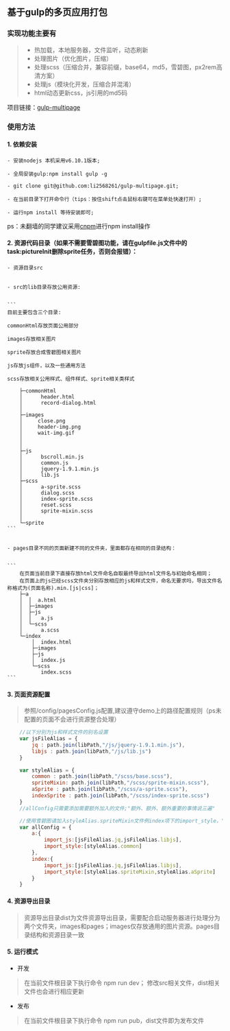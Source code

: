 ## 基于gulp的多页应用打包


### 实现功能主要有

> * 热加载，本地服务器，文件监听，动态刷新
> * 处理图片（优化图片，压缩）
> * 处理scss（压缩合并，兼容前缀，base64，md5，雪碧图，px2rem高清方案）
> * 处理js（模块化开发，压缩合并混淆）
> * html动态更新css，js引用的md5码

项目链接：[gulp-multipage](https://github.com/li2568261/gulp-multipage)

### 使用方法

#### 1. 依赖安装

    - 安装nodejs 本机采用v6.10.1版本;

    - 全局安装gulp:npm install gulp -g

    - git clone git@github.com:li2568261/gulp-multipage.git;

    - 在当前目录下打开命令行（tips：按住shift点击鼠标右键可在菜单处快速打开）;

    - 运行npm install 等待安装即可;

ps：未翻墙的同学建议采用[cnpm](http://npm.taobao.org/)进行npm install操作

#### 2. 资源代码目录（如果不需要雪碧图功能，请在gulpfile.js文件中的task:pictureInit删除sprite任务，否则会报错）：

    - 资源目录src


    - src的lib目录存放公用资源:


    ```
    目前主要包含三个目录:

    commonHtml存放页面公用部分

    images存放相关图片

    sprite存放合成雪碧图相关图片

    js存放js组件，以及一些通用方法

    scss存放相关公用样式、组件样式、sprite相关类样式

        ├─commonHtml
        │      header.html
        │      record-dialog.html
        │
        ├─images
        │     close.png
        │     header-img.png
        │     wait-img.gif
        │
        │
        ├─js
        │      bscroll.min.js
        │      common.js
        │      jquery-1.9.1.min.js
        │      lib.js
        ├─scss
        │      a-sprite.scss
        │      dialog.scss
        │      index-sprite.scss
        │      reset.scss
        │      sprite-mixin.scss
        │
        └─sprite
    ```


    - pages目录不同的页面新建不同的文件夹，里面都存在相同的目录结构：


    ```
        在页面当前目录下直接存放html文件命名自取最终导出html文件名与初始命名相同；
        在页面上的js已经scss文件夹分别存放相应的js和样式文件，命名无要求吗，导出文件名称格式为(页面名称).min.[js|css]；
        ├─a
        │  │  a.html
        │  ├─images
        │  ├─js
        │  │   a.js
        │  └─scss
        │      a.scss
        └─index
            │  index.html
            ├─images
            ├─js
            │  index.js
            └─scss
               index.scss
    ```


#### 3. 页面资源配置

>参照/config/pagesConfig.js配置,建议遵守demo上的路径配置规则（ps未配置的页面不会进行资源整合处理）

```javascript
    //以下分别为js和样式文件的别名设置
    var jsFileAlias = {
        jq : path.join(libPath,"/js/jquery-1.9.1.min.js"),
        libjs : path.join(libPath,"/js/lib.js")
    }

    var styleAlias = {
        common : path.join(libPath,"/scss/base.scss"),
        spriteMixin: path.join(libPath,"/scss/sprite-mixin.scss"),
        aSprite : path.join(libPath,"/scss/a-sprite.scss"),
        indexSprite : path.join(libPath,"/scss/index-sprite.scss")
    }
    //allConfig只需要添加需要额外加入的文件;"额外、额外、额外重要的事情说三遍"

    //使用雪碧图请加入styleAlias.spriteMixin文件例index项下的import_style，"雪碧图+spriteMixin*3"
    var allConfig = {
        a:{
            import_js:[jsFileAlias.jq,jsFileAlias.libjs],
            import_style:[styleAlias.common]
        },
        index:{
            import_js:[jsFileAlias.jq,jsFileAlias.libjs],
            import_style:[styleAlias.spriteMixin,styleAlias.aSprite]
        }
    }

```


#### 4. 资源导出目录


>资源导出目录dist为文件资源导出目录，需要配合启动服务器进行处理分为两个文件夹，images和pages；images仅存放通用的图片资源。pages目录结构和资源目录一致


#### 5. 运行模式

* 开发

>在当前文件根目录下执行命令 npm run dev；
>修改src相关文件，dist相关文件也会进行相应更新

* 发布

>在当前文件根目录下执行命令 npm run pub，dist文件即为发布文件



